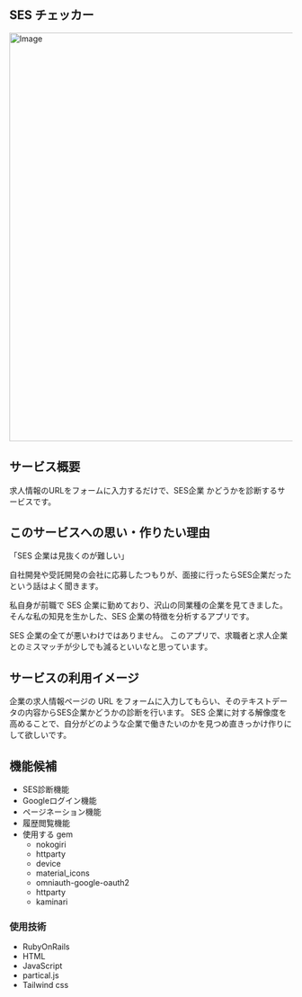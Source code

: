 ## SES チェッカー
<img width="1245" height="727" alt="Image" src="https://github.com/user-attachments/assets/1ae8e4a1-a31b-4a4d-acf4-276a942cff77" />


## サービス概要
求人情報のURLをフォームに入力するだけで、SES企業 かどうかを診断するサービスです。

## このサービスへの思い・作りたい理由
「SES 企業は見抜くのが難しい」

自社開発や受託開発の会社に応募したつもりが、面接に行ったらSES企業だったという話はよく聞きます。

私自身が前職で SES 企業に勤めており、沢山の同業種の企業を見てきました。そんな私の知見を生かした、SES 企業の特徴を分析するアプリです。

SES 企業の全てが悪いわけではありません。
このアプリで、求職者と求人企業とのミスマッチが少しでも減るといいなと思っています。

## サービスの利用イメージ
企業の求人情報ページの URL をフォームに入力してもらい、そのテキストデータの内容からSES企業かどうかの診断を行います。
SES 企業に対する解像度を高めることで、自分がどのような企業で働きたいのかを見つめ直きっかけ作りにして欲しいです。

## 機能候補
- SES診断機能
- Googleログイン機能
- ページネーション機能
- 履歴閲覧機能
- 使用する gem
  - nokogiri
  - httparty
  - device
  - material_icons
  - omniauth-google-oauth2
  - httparty
  - kaminari

### 使用技術
- RubyOnRails
- HTML
- JavaScript
 - partical.js
- Tailwind css
